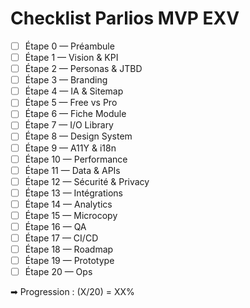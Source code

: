 # Checklist Parlios MVP EXV

- [ ] Étape 0 — Préambule
- [ ] Étape 1 — Vision & KPI
- [ ] Étape 2 — Personas & JTBD
- [ ] Étape 3 — Branding
- [ ] Étape 4 — IA & Sitemap
- [ ] Étape 5 — Free vs Pro
- [ ] Étape 6 — Fiche Module
- [ ] Étape 7 — I/O Library
- [ ] Étape 8 — Design System
- [ ] Étape 9 — A11Y & i18n
- [ ] Étape 10 — Performance
- [ ] Étape 11 — Data & APIs
- [ ] Étape 12 — Sécurité & Privacy
- [ ] Étape 13 — Intégrations
- [ ] Étape 14 — Analytics
- [ ] Étape 15 — Microcopy
- [ ] Étape 16 — QA
- [ ] Étape 17 — CI/CD
- [ ] Étape 18 — Roadmap
- [ ] Étape 19 — Prototype
- [ ] Étape 20 — Ops

➡ Progression : (X/20) = XX%
